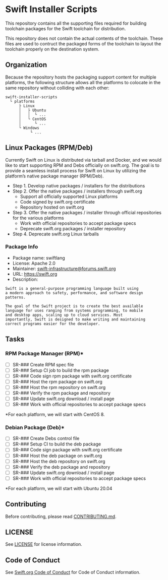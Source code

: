 # Swift Installer Scripts

This repository contains all the supporting files required for building
toolchain packages for the Swift toolchain for distribution.

This repository does not contain the actual contents of the toolchain. These
files are used to contruct the packaged forms of the toolchain to layout the
toolchain properly on the destination system.

## Organization

Because the repository hosts the packaging support content for multiple
platforms, the following structure allows all the platforms to colocate
in the same repository without colliding with each other:

~~~
swift-installer-scripts
  └ platforms
      ├ Linux
      │   ├ Ubuntu
      │   │  └ ...
      │   └ CentOS
      │      └ ...
      └ Windows
           └ ...
~~~

## Linux Packages (RPM/Deb)

Currently Swift on Linux is distributed via tarball and Docker, and
we would like to start supporting RPM and Debs officially on swift.org.
The goal is to provide a seamless install process for Swift on Linux by
utilizing the platform’s native package manager (RPM/Deb).


* Step 1. Develop native packages / installers for the distributions
* Step 2. Offer the native packages / installers through swift.org
  * Support all officially supported Linux platforms
  * Code signed by swift.org certificate
  * Repository hosted on swift.org
* Step 3. Offer the native packages / installer through official repositories
for the various platforms
  * Work with official repositories to accept package specs
  * Deprecate swift.org packages / installer repository
* Step 4. Deprecate swift.org Linux tarballs

### Package Info
* Package name: swiftlang
* License: Apache 2.0
* Maintainer: swift-infrastructure@forums.swift.org
* URL: https://swift.org
* Description:
```
Swift is a general-purpose programming language built using
a modern approach to safety, performance, and software design
patterns.

The goal of the Swift project is to create the best available
language for uses ranging from systems programming, to mobile
and desktop apps, scaling up to cloud services. Most
importantly, Swift is designed to make writing and maintaining
correct programs easier for the developer.
```

## Tasks

### RPM Package Manager (RPM)*

- [ ] SR-### Create RPM spec file
- [ ] SR-### Setup CI job to build the rpm package
- [ ] SR-### Code sign rpm package with swift.org certificate
- [ ] SR-### Host the rpm package on swift.org
- [ ] SR-### Host the rpm repository on swift.org
- [ ] SR-### Verify the rpm package and repository
- [ ] SR-### Update swift.org download / install page
- [ ] SR-### Work with official repositories to accept package specs

*For each platform, we will start with CentOS 8.

### Debian Package (Deb)*

- [ ] SR-### Create Debs control file
- [ ] SR-### Setup CI to build the deb package
- [ ] SR-### Code sign package with swift.org certificate
- [ ] SR-### Host the deb package on swift.org
- [ ] SR-### Host the deb repository on swift.org
- [ ] SR-### Verify the deb package and repository
- [ ] SR-### Update swift.org download / install page
- [ ] SR-### Work with official repositories to accept package specs

*For each platform, we will start with Ubuntu 20.04

## Contributing

Before contributing, please read [CONTRIBUTING.md](CONTRIBUTING.md).

## LICENSE

See [LICENSE](LICENSE.txt) for license information.

## Code of Conduct

See [Swift.org Code of Conduct](https://swift.org/code-of-conduct/) for Code of Conduct information.
